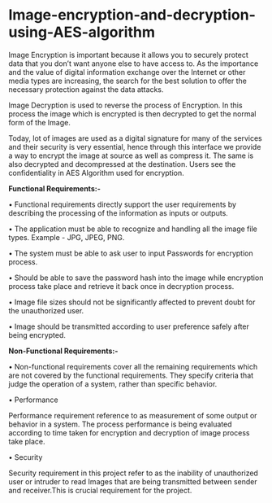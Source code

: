 # Image-encryption-and-decryption-using-AES-algorithm

Image Encryption is important because it allows you to securely protect data that you don’t want anyone else to have access to. As the importance and the value of digital information exchange over the Internet or other media types are increasing, the search for the best solution to offer the necessary protection against the data attacks.

Image Decryption is used to reverse the process of Encryption. In this process the image which is encrypted is then decrypted to get the normal form of the Image.

Today, lot of images are used as a digital signature for many of the services and their security is very essential, hence through this interface we provide a way to encrypt the image at source as well as compress it. The same is also decrypted and decompressed at the destination. Users see the confidentiality in AES Algorithm used for encryption.

**Functional Requirements:-**

•	Functional requirements directly support the user requirements by describing the processing of the information as inputs or outputs.

•	The application must be able to recognize and handling all the image file types. Example - JPG, JPEG, PNG.

•	The system must be able to ask user to input Passwords for encryption process.

•	Should be able to save the password hash into the image while encryption process take place and retrieve it back once in decryption process.

•	Image file sizes should not be significantly affected to prevent doubt for the unauthorized user.

•	Image should be transmitted according to user preference safely after being encrypted.

**Non-Functional Requirements:-**

•	Non-functional requirements cover all the remaining requirements which are not covered by the functional requirements. They specify criteria that judge the operation of a system, rather than specific behavior.

•	Performance

Performance requirement reference to as measurement of some output or behavior in a system. The process performance is being evaluated according to time taken for encryption and decryption of image process take place.

•	Security

Security requirement in this project refer to as the inability of unauthorized user or intruder to read Images that are being transmitted between sender and receiver.This is crucial requirement for the project.
